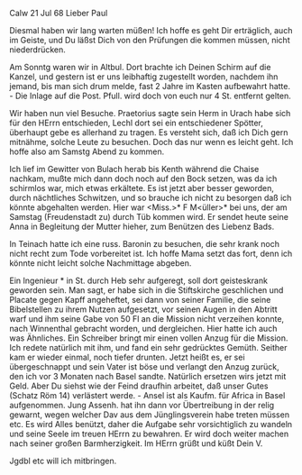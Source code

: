  Calw 21 Jul 68
Lieber Paul

Diesmal haben wir lang warten müßen! Ich hoffe es geht Dir erträglich, auch im Geiste, und Du läßst Dich von den Prüfungen die kommen müssen, nicht niederdrücken.

Am Sonntg waren wir in Altbul. Dort brachte ich Deinen Schirm auf die Kanzel, und gestern ist er uns leibhaftig zugestellt worden, nachdem ihn jemand, bis man sich drum melde, fast 2 Jahre im Kasten aufbewahrt hatte. - Die Inlage auf die Post. Pfull. wird doch von euch nur 4 St. entfernt gelten.

Wir haben nun viel Besuche. Praetorius sagte sein Herm in Urach habe sich für den HErrn entschieden, Lechl dort sei ein entschiedener Spötter, überhaupt gebe es allerhand zu tragen. Es versteht sich, daß ich Dich gern mitnähme, solche Leute zu besuchen. Doch das nur wenn es leicht geht. Ich hoffe also am Samstg Abend zu kommen.

Ich lief im Gewitter von Bulach herab bis Kenth während die Chaise nachkam, mußte mich dann doch noch auf den Bock setzen, was da ich schirmlos war, mich etwas erkältete. Es ist jetzt aber besser geworden, durch nächtliches Schwitzen, und so brauche ich nicht zu besorgen daß ich könnte abgehalten werden. Hier war <Miss.>* F M<üller>* bei uns, der am Samstag (Freudenstadt zu) durch Tüb kommen wird. Er sendet heute seine Anna in Begleitung der Mutter hieher, zum Benützen des Liebenz Bads.

In Teinach hatte ich eine russ. Baronin zu besuchen, die sehr krank noch nicht recht zum Tode vorbereitet ist. Ich hoffe Mama setzt das fort, denn ich könnte nicht leicht solche Nachmittage abgeben.

Ein Ingenieur <Keller>* in St. durch Heb sehr aufgeregt, soll dort geisteskrank geworden sein. Man sagt, er habe sich in die Stiftskirche geschlichen und Placate gegen Kapff angeheftet, sei dann von seiner Familie, die seine Bibelstellen zu ihrem Nutzen aufgesetzt, vor seinen Augen in den Abtritt warf und ihm seine Gabe von 50 Fl an die Mission nicht verzeihen konnte, nach Winnenthal gebracht worden, und dergleichen. Hier hatte ich auch was Ähnliches. Ein Schreiber bringt mir einen vollen Anzug für die Mission. Ich redete natürlich mit ihm, und fand ein sehr gedrücktes Gemüth. Seither kam er wieder einmal, noch tiefer drunten. Jetzt heißt es, er sei übergeschnappt und sein Vater ist böse und verlangt den Anzug zurück, den ich vor 3 Monaten nach Basel sandte. Natürlich ersetzen wirs jetzt mit Geld. Aber Du siehst wie der Feind draufhin arbeitet, daß unser Gutes (Schatz Röm 14) verlästert werde. - Ansel ist als Kaufm. für Africa in Basel aufgenommen. Jung Assenh. hat ihn dann vor Übertreibung in der relig gewarnt, wegen welcher Dav aus dem Jünglingsverein habe treten müssen etc. Es wird Alles benützt, daher die Aufgabe sehr vorsichtiglich zu wandeln und seine Seele im treuen HErrn zu bewahren. Er wird doch weiter machen nach seiner großen Barmherzigkeit. Im HErrn grüßt und küßt
 Dein V.

Jgdbl etc will ich mitbringen.
